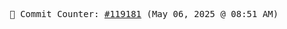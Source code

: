 <p align="center">
    <samp>
        📮 Commit Counter: <a href="https://github.com/Javascript-void0/Javascript-void0/commits/main">#119181</a> (May 06, 2025 @ 08:51 AM)
    </samp>
</p>